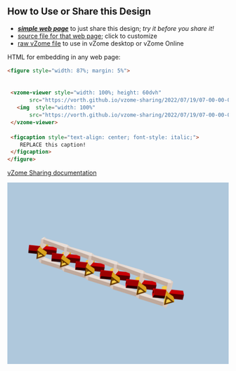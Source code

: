 
## How to Use or Share this Design

 - [***simple web page***](<https://vorth.github.io/vzome-sharing/2022/07/19/07-00-00-000Z-red-yellow-cross-splice,-green-plane/>) to just share this design; *try it before you share it!*
 - [source file for that web page](<https://github.com/vorth/vzome-sharing/edit/main/2022/07/19/07-00-00-000Z-red-yellow-cross-splice,-green-plane/index.md>); click to customize
 - [raw vZome file](<https://raw.githubusercontent.com/vorth/vzome-sharing/main/2022/07/19/07-00-00-000Z-red-yellow-cross-splice,-green-plane/red-yellow-cross-splice,-green-plane.vZome>) to use in vZome desktop or vZome Online
 
 HTML for embedding in any web page:
 ```html
<figure style="width: 87%; margin: 5%">
  
  
  <vzome-viewer style="width: 100%; height: 60dvh" 
        src="https://vorth.github.io/vzome-sharing/2022/07/19/07-00-00-000Z-red-yellow-cross-splice,-green-plane/red-yellow-cross-splice,-green-plane.vZome" >
    <img  style="width: 100%"
        src="https://vorth.github.io/vzome-sharing/2022/07/19/07-00-00-000Z-red-yellow-cross-splice,-green-plane/red-yellow-cross-splice,-green-plane.png" >
  </vzome-viewer>

  <figcaption style="text-align: center; font-style: italic;">
     REPLACE this caption!
  </figcaption>
</figure>

 ```

[vZome Sharing documentation](https://vzome.github.io/vzome/sharing.html#how-it-works)

![Image](<red-yellow-cross-splice,-green-plane.png>)

